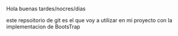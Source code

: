 Hola buenas tardes/nocres/dias 

este repsoitorio de git es el que voy a utilizar en mi proyecto con la implementacion de BootsTrap
